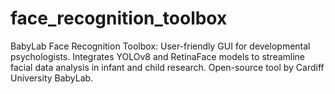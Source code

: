 # face_recognition_toolbox
BabyLab Face Recognition Toolbox: User-friendly GUI for developmental psychologists. Integrates YOLOv8 and RetinaFace models to streamline facial data analysis in infant and child research. Open-source tool by Cardiff University BabyLab.
